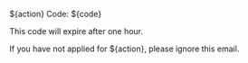 ${action} Code: ${code}

This code will expire after one hour.

If you have not applied for ${action}, please ignore this email.
